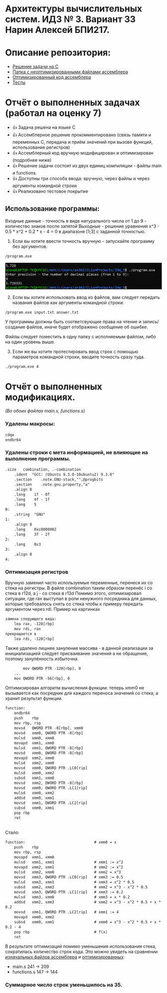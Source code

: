 # Архитектуры вычислительных систем. ИДЗ № 3. Вариант 33 <br/> Нарин Алексей БПИ217.

# Описание репозитория:
* [Решение задачи на C](https://github.com/alexnurin/ACS_IHW_3/tree/main/C_files)
* [Папка с неоптимизированными файлами ассемблера](https://github.com/alexnurin/ACS_IHW_3/tree/main/ASM_wo_optimisations)
* [Оптимизированный код ассемблера](https://github.com/alexnurin/ACS_IHW_3/tree/main/ASM_optimized)
* [Тесты](https://github.com/alexnurin/ACS_IHW_3/tree/main/Tests)

# Отчёт о выполненных задачах (работал на оценку 7)
* 👍 Задача решена на языке C
* 👍 Ассемблерное решение прокомментировано (связь памяти и переменных С, передача и приём значений при вызове функций, использование регистров)
* 👍 Ассемблерный код вручную модифицирован и оптимизирован (подробнее ниже)
* 👍 Решение задачи состоит из двух единиц компиляции - файлы main и functions.
* 👍 Доступны три способа ввода: вручную, через файлы и через аргументы командной строки
* 👍 Реализовано тестовое покрытие

## Использование программы:
Входные данные - точность в виде натурального числа от 1 до 9 - количество знаков после запятой
Выходные - решение уравнения x^3 - 0.5 * x^2 + 0.2 * x - 4 = 0 в диапазоне [1;3] с заданной точностью.

1. Если вы хотите ввести точность вручную - запускайте программу без аргументов. 
```
/program.exe
```
![img.png](img.png)


2. Если вы хотите использовать ввод из файлов, вам следует передать названия файлов как аргументы командной строки:
```
/program.exe input.txt answer.txt
```
  У программы должны быть соответсвующие права на чтение и запись/создание файлов, иначе будет отображено сообщение об ошибке.

  Файлы следует поместить в одну папку с исполняемым файлом, либо на один уровень выше.

3. Если же вы хотите протестировать ввод строк с помощью параметров командной строки, вводите точность сразу туда.
```
./program.exe 4
```


# Отчёт о выполненных модификациях.

*(Во обоих файлах main.s, functions.s)*

### Удалены макросы:
``` assembly
cdqe
endbr64
```

### Удалены строки с мета информацией, не влияющие на выполнение программы.
``` assembly
.size	combination, .-combination
	.ident	"GCC: (Ubuntu 9.3.0-10ubuntu2) 9.3.0"
	.section	.note.GNU-stack,"",@progbits
	.section	.note.gnu.property,"a"
	.align 8
	.long	 1f - 0f
	.long	 4f - 1f
	.long	 5
0:
	.string	 "GNU"
1:
	.align 8
	.long	 0xc0000002
	.long	 3f - 2f
2:
	.long	 0x3
3:
	.align 8
4:

```
### Оптимизация регистров
Вручную заменил часто используемые переменные, перенеся их со стека на регистры.
В файле combination таким образом перенёс i со стека в r12d, а j - со стека в r13d
Помимо этого, оптимизировал ситуации, где rax выступал в роли ненужного посредника для данных, которые требовалось снять со стека чтобы к примеру передать аргументом через rdi. Пример на картинках
``` assembly
замена следующего вида:
	lea	rax, -128[rbp]
	mov	rdi, rax
превращается в
	lea	rdi, -128[rbp]
```
Также удалено лишнее зануление массива - в данной реализации за инициализацией следует присваивание значений а не обращение, поэтому занулённость избыточна.
``` assembly    
        mov	QWORD PTR -120[rbp], 0
	...
	mov	QWORD PTR -56[rbp], 0
```

Оптимизирован алгоритм вычисления функции: теперь xmm0 не вызывается как посредник для каждого переноса значений со стека,
а хранит результат функции. <br/>

```assembly
function:
	endbr64
	push	rbp
	mov	rbp, rsp
	movsd	QWORD PTR -8[rbp], xmm0
	movsd	xmm0, QWORD PTR -8[rbp]
	mulsd	xmm0, xmm0
	movapd	xmm1, xmm0
	mulsd	xmm1, QWORD PTR -8[rbp]
	movsd	xmm0, QWORD PTR -8[rbp]
	movapd	xmm2, xmm0
	mulsd	xmm2, xmm0
	movsd	xmm0, QWORD PTR .LC0[rip]
	mulsd	xmm0, xmm2
	subsd	xmm1, xmm0
	movsd	xmm2, QWORD PTR -8[rbp]
	movsd	xmm0, QWORD PTR .LC1[rip]
	mulsd	xmm0, xmm2
	addsd	xmm0, xmm1
	movsd	xmm1, QWORD PTR .LC2[rip]
	subsd	xmm0, xmm1
	pop	rbp
	ret
```
<br/>Стало:<rb/>
``` assembly
function:                               # xmm0 = x
	push	rbp
	mov	rbp, rsp
	movapd	xmm1, xmm0
	mulsd	xmm1, xmm1                  # xmm1 := x^2
    movapd	xmm2, xmm1                  # xmm2 := x^2
	mulsd	xmm2, xmm0                  # xmm2 = x^3
	movsd	xmm3, QWORD PTR .LC0[rip]   # xmm3 := 0.5
	mulsd	xmm3, xmm1                  # xmm3 = x^2 * 0.5
	subsd	xmm2, xmm3                  # xmm2 = x^3 - x^2 * 0.5
	movsd	xmm3, QWORD PTR .LC1[rip]   # xmm3 := 0.2
	mulsd	xmm3, xmm0                  # xmm3 = x * 0.2
	addsd	xmm2, xmm3                  # xmm2 = x^3 - x^2 * 0.5 + x * 0.2
	movsd	xmm1, QWORD PTR .LC2[rip]   # xmm1 := 4
	movapd  xmm0, xmm2
	subsd	xmm0, xmm1                  # xmm0 = x^3 - x^2 * 0.5 + x * 0.2 - 4
	pop	rbp                             # f(x)
	ret
```

В результате оптимизаций помимо уменьшения использования стека, сократилась количество строк кода. Это можно увидеть на сравнении [изначальных файлов ассемблера](https://github.com/alexnurin/ACS_IHW_2/tree/master/ASM%20not%20optimized) и [оптимизированных](https://github.com/alexnurin/ACS_IHW_2/tree/master/ASM_for_7):
* main.s
  241 -> 209
* functions.s
  147 -> 144
### Суммарное число строк уменьшилось на 35.




